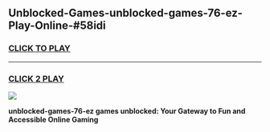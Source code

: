 
## Unblocked-Games-unblocked-games-76-ez-Play-Online-#58idi
<h3>
<a href="https://premium.freeplayer.one?title=unblocked-games-76-ez&ref=24F">CLICK TO PLAY</a></h3>
<hr>

<h3>
<a href="https://premium.freeplayer.one?title=unblocked-games-76-ez&ref=24F">CLICK 2 PLAY</a>
  
</h3>

<a href="https://premium.freeplayer.one?title=unblocked-games-76-ez&ref=24F/"><img src="https://clearcache.store/games.png"></a>


**unblocked-games-76-ez games unblocked: Your Gateway to Fun and Accessible Online Gaming**
